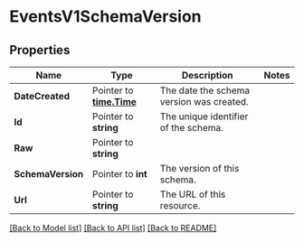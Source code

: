 # EventsV1SchemaVersion

## Properties

Name | Type | Description | Notes
------------ | ------------- | ------------- | -------------
**DateCreated** | Pointer to [**time.Time**](time.Time.md) | The date the schema version was created. |
**Id** | Pointer to **string** | The unique identifier of the schema. |
**Raw** | Pointer to **string** |  |
**SchemaVersion** | Pointer to **int** | The version of this schema. |
**Url** | Pointer to **string** | The URL of this resource. |

[[Back to Model list]](../README.md#documentation-for-models) [[Back to API list]](../README.md#documentation-for-api-endpoints) [[Back to README]](../README.md)


